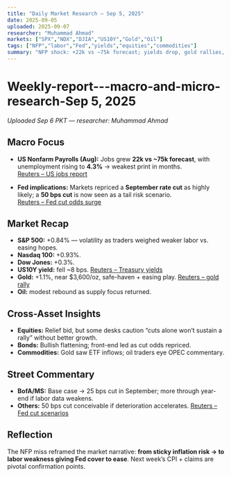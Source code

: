 ```yaml
---
title: "Daily Market Research — Sep 5, 2025"
date: 2025-09-05
uploaded: 2025-09-07
researcher: "Muhammad Ahmad"
markets: ["SPX","NDX","DJIA","US10Y","Gold","Oil"]
tags: ["NFP","labor","Fed","yields","equities","commodities"]
summary: "NFP shock: +22k vs ~75k forecast; yields drop, gold rallies, equities volatile; markets price Fed easing."
---
```

# Weekly-report---macro-and-micro-research-Sep 5, 2025
*Uploaded Sep 6 PKT — researcher: Muhammad Ahmad*

## Macro Focus  
- **US Nonfarm Payrolls (Aug):** Jobs grew **22k vs ~75k forecast**, with unemployment rising to **4.3%** → weakest print in months.  
   [Reuters – US jobs report](https://www.reuters.com/markets/us/us-job-growth-slows-august-unemployment-rate-rises-2025-09-05/)  

- **Fed implications:** Markets repriced a **September rate cut** as highly likely; a **50 bps cut** is now seen as a tail risk scenario.  
   [Reuters – Fed cut odds surge](https://www.reuters.com/markets/us/fed-rate-cut-bets-jump-after-us-jobs-report-2025-09-05/)  

## Market Recap  
- **S&P 500:** +0.84% — volatility as traders weighed weaker labor vs. easing hopes.  
- **Nasdaq 100:** +0.93%.  
- **Dow Jones:** +0.3%.  
- **US10Y yield:** fell ~8 bps.  [Reuters – Treasury yields](https://www.reuters.com/markets/us-treasury-yields-fall-after-nfp-2025-09-05/)  
- **Gold:** +1.1%, near $3,600/oz, safe-haven + easing play.  [Reuters – gold rally](https://www.reuters.com/markets/commodities/gold-jumps-us-jobs-report-2025-09-05/)  
- **Oil:** modest rebound as supply focus returned.  

## Cross-Asset Insights  
- **Equities:** Relief bid, but some desks caution “cuts alone won’t sustain a rally” without better growth.  
- **Bonds:** Bullish flattening; front-end led as cut odds repriced.  
- **Commodities:** Gold saw ETF inflows; oil traders eye OPEC commentary.  

## Street Commentary  
- **BofA/MS:** Base case → 25 bps cut in September; more through year-end if labor data weakens.  
- **Others:** 50 bps cut conceivable if deterioration accelerates.  [Reuters – Fed cut scenarios](https://www.reuters.com/markets/fed-cuts-50bps-scenario-2025-09-05/)  

## Reflection  
The NFP miss reframed the market narrative: **from sticky inflation risk → to labor weakness giving Fed cover to ease**. Next week’s CPI + claims are pivotal confirmation points.
